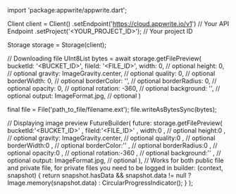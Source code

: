import 'package:appwrite/appwrite.dart';

Client client = Client()
    .setEndpoint('https://cloud.appwrite.io/v1') // Your API Endpoint
    .setProject('<YOUR_PROJECT_ID>'); // Your project ID

Storage storage = Storage(client);

// Downloading file
UInt8List bytes = await storage.getFilePreview(
    bucketId: '<BUCKET_ID>',
    fileId: '<FILE_ID>',
    width: 0, // optional
    height: 0, // optional
    gravity: ImageGravity.center, // optional
    quality: 0, // optional
    borderWidth: 0, // optional
    borderColor: '', // optional
    borderRadius: 0, // optional
    opacity: 0, // optional
    rotation: -360, // optional
    background: '', // optional
    output: ImageFormat.jpg, // optional
)

final file = File('path_to_file/filename.ext');
file.writeAsBytesSync(bytes);

// Displaying image preview
FutureBuilder(
    future: storage.getFilePreview(
    bucketId:'<BUCKET_ID>' ,
    fileId:'<FILE_ID>' ,
    width:0 , // optional
    height:0 , // optional
    gravity: ImageGravity.center, // optional
    quality:0 , // optional
    borderWidth:0 , // optional
    borderColor:'' , // optional
    borderRadius:0 , // optional
    opacity:0 , // optional
    rotation:-360 , // optional
    background:'' , // optional
    output: ImageFormat.jpg, // optional
), // Works for both public file and private file, for private files you need to be logged in
    builder: (context, snapshot) {
      return snapshot.hasData && snapshot.data != null
          ? Image.memory(snapshot.data)
          : CircularProgressIndicator();
    }
);
